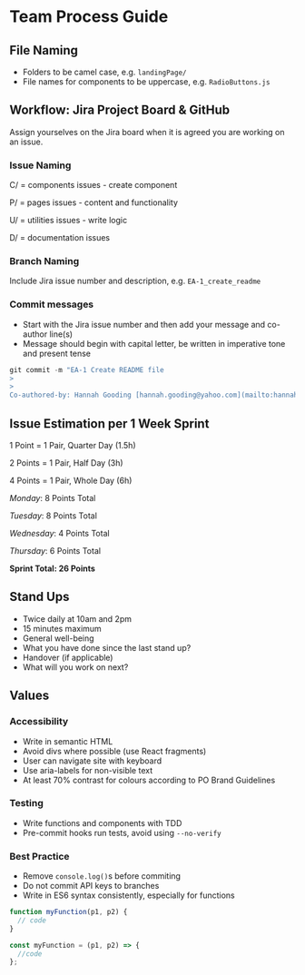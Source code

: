 # Team Process Guide

## File Naming

- Folders to be camel case, e.g. `landingPage/`
- File names for components to be uppercase, e.g. `RadioButtons.js`

## Workflow: Jira Project Board & GitHub

Assign yourselves on the Jira board when it is agreed you are working on an issue.

### **Issue Naming**

C/ = components issues - create component

P/ = pages issues - content and functionality

U/ = utilities issues - write logic

D/ = documentation issues

### Branch Naming

Include Jira issue number and description, e.g. `EA-1_create_readme`

### Commit messages

- Start with the Jira issue number and then add your message and co-author line(s)
- Message should begin with capital letter, be written in imperative tone and present tense

```powershell
git commit -m "EA-1 Create README file
>
>
Co-authored-by: Hannah Gooding [hannah.gooding@yahoo.com](mailto:hannah.gooding@yahoo.com)"
```

## Issue Estimation per 1 Week Sprint

1 Point = 1 Pair, Quarter Day (1.5h)

2 Points = 1 Pair, Half Day (3h)

4 Points = 1 Pair, Whole Day (6h)

_Monday_: 8 Points Total

_Tuesday_: 8 Points Total

_Wednesday_: 4 Points Total

_Thursday_: 6 Points Total

**Sprint Total: 26 Points**

## Stand Ups

- Twice daily at 10am and 2pm
- 15 minutes maximum
- General well-being
- What you have done since the last stand up?
- Handover (if applicable)
- What will you work on next?

## Values

### Accessibility

- Write in semantic HTML
- Avoid divs where possible (use React fragments)
- User can navigate site with keyboard
- Use aria-labels for non-visible text
- At least 70% contrast for colours according to PO Brand Guidelines

### Testing

- Write functions and components with TDD
- Pre-commit hooks run tests, avoid using `--no-verify`

### Best Practice

- Remove `console.log()`s before commiting
- Do not commit API keys to branches
- Write in ES6 syntax consistently, especially for functions

```javascript
function myFunction(p1, p2) {
  // code
}

const myFunction = (p1, p2) => {
  //code
};
```
